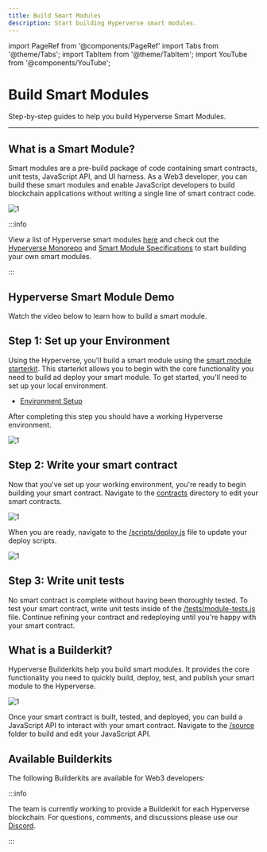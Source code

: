 ```yaml
---
title: Build Smart Modules
description: Start building Hyperverse smart modules.
---
```


import PageRef from '@components/PageRef'
import Tabs from '@theme/Tabs';
import TabItem from '@theme/TabItem';
import YouTube from '@components/YouTube';

# Build Smart Modules

Step-by-step guides to help you build Hyperverse Smart Modules.

---

## What is a Smart Module?

Smart modules are a pre-build package of code containing smart contracts, unit tests, JavaScript API, and UI harness. As a Web3 developer, you can build these smart modules and enable JavaScript developers to build blockchain applications without writing a single line of smart contract code.

![1](/img/content/docs/builderkit/1.png)

:::info

View a list of Hyperverse smart modules [here](/basics/modules) and check out the [Hyperverse Monorepo](./smart-modules/hyperverse-monorepo) and [Smart Module Specifications](./smart-modules/smart-module-specifications) to start building your own smart modules.

:::

## Hyperverse Smart Module Demo

Watch the video below to learn how to build a smart module.

<YouTube videoId="E9WrvKwUnpg"/>

## Step 1: Set up your Environment

Using the Hyperverse, you'll build a smart module using the [smart module starterkit](https://github.com/decentology/hyperverse-evm-builderkit). This starterkit allows you to begin with the core functionality you need to build ad deploy your smart module. To get started, you'll need to set up your local environment.

- [Environment Setup](smart-modules/environment-setup)

After completing this step you should have a working Hyperverse environment.

![1](/img/content/docs/create-smart-module/1.png)

## Step 2: Write your smart contract

Now that you've set up your working environment, you're ready to begin building your smart contract. Navigate to the [contracts](https://github.com/decentology/hyperverse-evm-builderkit/tree/main/contracts) directory to edit your smart contracts.

![1](/img/content/docs/create-smart-module/2.png)

When you are ready, navigate to the [/scripts/deploy.js](https://github.com/decentology/hyperverse-evm-builderkit/blob/main/scripts/deploy.js) file to update your deploy scripts.

![1](/img/content/docs/create-smart-module/3.png)

## Step 3: Write unit tests

No smart contract is complete without having been thoroughly tested. To test your smart contract, write unit tests inside of the [/tests/module-tests.js](https://github.com/decentology/hyperverse-evm-builderkit/blob/main/test/module-tests.js) file. Continue refining your contract and redeploying until you're happy with your smart contract.

## What is a Builderkit?

Hyperverse Builderkits help you build smart modules. It provides the core functionality you need to quickly build, deploy, test, and publish your smart module to the Hyperverse.

![1](/img/content/docs/builderkit/2.png)

Once your smart contract is built, tested, and deployed, you can build a JavaScript API to interact with your smart contract. Navigate to the [/source](https://github.com/decentology/hyperverse-evm-builderkit/tree/main/source) folder to build and edit your JavaScript API.

## Available Builderkits

The following Builderkits are available for Web3 developers:

<PageRef url="./smart-modules/EVM/evm-builderkit" pageName="EVM Builderkit" />

:::info

The team is currently working to provide a Builderkit for each Hyperverse blockchain. For questions, comments, and discussions please use our [Discord](https://discord.com/invite/uqecGxg).

:::
